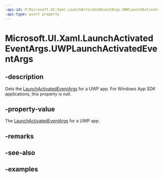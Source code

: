 ```yaml
---
-api-id: P:Microsoft.UI.Xaml.LaunchActivatedEventArgs.UWPLaunchActivatedEventArgs
-api-type: winrt property
---
```


# Microsoft.UI.Xaml.LaunchActivatedEventArgs.UWPLaunchActivatedEventArgs

<!--
public Windows.ApplicationModel.Activation.LaunchActivatedEventArgs UWPLaunchActivatedEventArgs { get; }
-->

## -description

Gets the [LaunchActivatedEventArgs](launchactivatedeventargs.md) for a UWP app. For Windows App SDK applications, this property is null.

## -property-value

The [LaunchActivatedEventArgs](launchactivatedeventargs.md) for a UWP app.

## -remarks

## -see-also

## -examples
